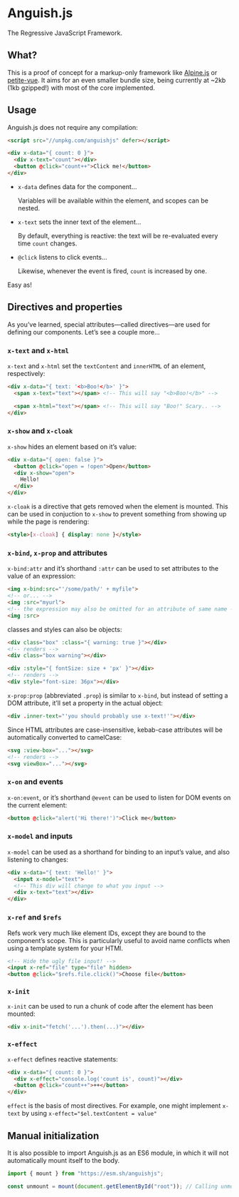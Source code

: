 # Anguish.js

The Regressive JavaScript Framework.

## What?

This is a proof of concept for a markup-only framework like [Alpine.js](https://alpinejs.dev/) or
[petite-vue](https://github.com/vuejs/petite-vue). It aims for an even smaller bundle size, being currently at ~2kb (1kb
gzipped!) with most of the core implemented.

## Usage

Anguish.js does not require any compilation:

``` html
<script src="//unpkg.com/anguishjs" defer></script>

<div x-data="{ count: 0 }">
  <div x-text="count"></div>
  <button @click="count++">Click me!</button>
</div>
```

- `x-data` defines data for the component…

  Variables will be available within the element, and scopes can be nested.

- `x-text` sets the inner text of the element…

  By default, everything is reactive: the text will be re-evaluated every time `count` changes.

- `@click` listens to click events…

  Likewise, whenever the event is fired, `count` is increased by one.

Easy as!

## Directives and properties

As you’ve learned, special attributes—called directives—are used for defining our components. Let’s see a couple more…

### `x-text` and `x-html`

`x-text` and `x-html` set the `textContent` and `innerHTML` of an element, respectively:

``` html
<div x-data="{ text: '<b>Boo!</b>' }">
  <span x-text="text"></span> <!-- This will say "<b>Boo!</b>" -->

  <span x-html="text"></span> <!-- This will say "Boo!" Scary.. -->
</div>
```

### `x-show` and `x-cloak`

`x-show` hides an element based on it’s value:

``` html
<div x-data="{ open: false }">
  <button @click="open = !open">Open</button>
  <div x-show="open">
    Hello!
  </div>
</div>
```

`x-cloak` is a directive that gets removed when the element is mounted. This can be used in conjuction to `x-show` to
prevent something from showing up while the page is rendering:

``` html
<style>[x-cloak] { display: none }</style>
```

### `x-bind`, `x-prop` and attributes

`x-bind:attr` and it’s shorthand `:attr` can be used to set attributes to the value of an expression:

``` html
<img x-bind:src="'/some/path/' + myfile">
<!-- or... -->
<img :src="myurl">
<!-- the expression may also be omitted for an attribute of same name -->
<img :src>
```

classes and styles can also be objects:

``` html
<div class="box" :class="{ warning: true }"></div>
<!-- renders -->
<div class="box warning"></div>

<div :style="{ fontSize: size + 'px' }"></div>
<!-- renders -->
<div style="font-size: 36px"></div>
```

`x-prop:prop` (abbreviated `.prop`) is similar to `x-bind`, but instead of setting a DOM attribute, it’ll set a property
in the actual object:

``` html
<div .inner-text="'you should probably use x-text!'"></div>
```

Since HTML attributes are case-insensitive, kebab-case attributes will be automatically converted to camelCase:

``` html
<svg :view-box="..."></svg>
<!-- renders -->
<svg viewBox="..."></svg>
```

### `x-on` and events

`x-on:event`, or it’s shorthand `@event` can be used to listen for DOM events on the current element:

``` html
<button @click="alert('Hi there!')">Click me</button>
```

### `x-model` and inputs

`x-model` can be used as a shorthand for binding to an input’s value, and also listening to changes:

``` html
<div x-data="{ text: 'Hello!' }">
  <input x-model="text">
  <!-- This div will change to what you input -->
  <div x-text="text"></div>
</div>
```

### `x-ref` and `$refs`

Refs work very much like element IDs, except they are bound to the component’s scope. This is particularly useful to
avoid name conflicts when using a template system for your HTMl.

``` html
<!-- Hide the ugly file input! -->
<input x-ref="file" type="file" hidden>
<button @click="$refs.file.click()">Choose file</button>
```

### `x-init`

`x-init` can be used to run a chunk of code after the element has been mounted:

``` html
<div x-init="fetch('...').then(...)"></div>
```

### `x-effect`

`x-effect` defines reactive statements:

``` html
<div x-data="{ count: 0 }">
  <div x-effect="console.log('count is', count)"></div>
  <button @click="count++">++</button>
</div>
```

`effect` is the basis of most directives. For example, one might implement `x-text` by using
`x-effect="$el.textContent = value"`

## Manual initialization

It is also possible to import Anguish.js as an ES6 module, in which it will not automatically mount itself to the body.

``` js
import { mount } from "https://esm.sh/anguishjs";

const unmount = mount(document.getElementById("root")); // Calling unmount will stop all directives from running
```
